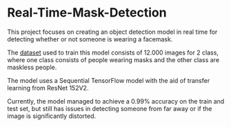 # Real-Time-Mask-Detection
This project focuses on creating an object detection model in real time for detecting whether or not someone is wearing a facemask.

The [dataset](https://www.kaggle.com/datasets/ashishjangra27/face-mask-12k-images-dataset) used to train this model consists of 12.000 images for 2 class, where one class consists of people wearing masks and the other class are maskless people.

The model uses a Sequential TensorFlow model with the aid of transfer learning from ResNet 152V2.

Currently, the model managed to achieve a 0.99% accuracy on the train and test set, but still has issues in detecting someone from far away or if the image is significantly distorted.
